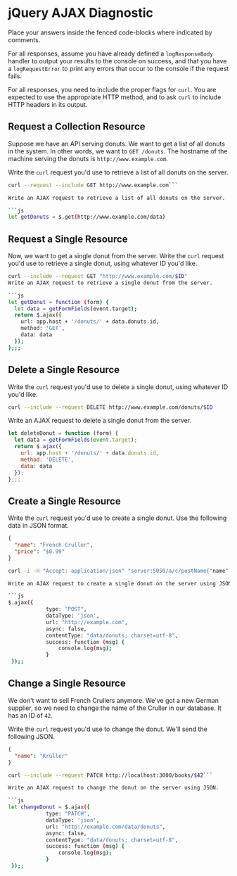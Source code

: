 # jQuery AJAX Diagnostic

Place your answers inside the fenced code-blocks where indicated by comments.

For all responses,  assume you have already defined a `logResponseBody` handler
to output your results to the console on success, and that you have a
`logRequestError` to print any errors that occur to the console if the request
fails.

For all responses, you need to include the proper flags for `curl`. You are
expected to use the appropriate HTTP method, and to ask `curl` to include HTTP
headers in its output.

## Request a Collection Resource

Suppose we have an API serving donuts. We want to get a list of all donuts in
the system. In other words, we want to `GET /donuts`. The hostname of the
machine serving the donuts is `http://www.example.com`.

Write the `curl` request you'd use to retrieve a list of all donuts on the
server.

```sh
curl --request --include GET http://www.example.com```

Write an AJAX request to retrieve a list of all donuts on the server.

```js
let getDonuts = $.get(http://www.example.com/data)
```

## Request a Single Resource

Now, we want to get a single donut from the server. Write the `curl` request
you'd use to retrieve a single donut, using whatever ID you'd like.

```sh
curl --include --request GET "http://www.example.com/$ID"
Write an AJAX request to retrieve a single donut from the server.

```js
let getDonut = function (form) {
  let data = getFormFields(event.target);
  return $.ajax({
    url: app.host + '/donuts/' + data.donuts.id,
    method: 'GET',
    data: data
  });
};;;
```

## Delete a Single Resource

Write the `curl` request you'd use to delete a single donut, using whatever ID
you'd like.

```sh
curl --include --request DELETE http://www.example.com/donuts/$ID
```

Write an AJAX request to delete a single donut from the server.

```js
let deleteDonut = function (form) {
  let data = getFormFields(event.target);
  return $.ajax({
    url: app.host + '/donuts/' + data.donuts.id,
    method: 'DELETE',
    data: data
  });
};;;
```

## Create a Single Resource

Write the `curl` request you'd use to create a single donut. Use the following
data in JSON format.

```json
{
  "name": "French Cruller",
  "price": "$0.99"
}
```

```sh
curl -i -H "Accept: application/json" "server:5050/a/c/postName{"name":"French Cruller", "price": "0.99" }"```

Write an AJAX request to create a single donut on the server using JSON.

```js
$.ajax({
            type: "POST",
            dataType: 'json',
            url: "http://example.com",
            async: false,
            contentType: "data/donuts; charset=utf-8",
            success: function (msg) {
                console.log(msg);
            }
 });;
```

## Change a Single Resource

We don't want to sell French Crullers anymore. We've got a new German supplier,
so we need to change the name of the Cruller in our database. It has an ID of
`42`.

Write the `curl` request you'd use to change the donut. We'll send the following
JSON.

```json
{
  "name": "Krüller"
}
```

```sh
curl --include --request PATCH http://localhost:3000/books/$42```

Write an AJAX request to change the donut on the server using JSON.

```js
let changeDonut = $.ajax({
            type: "PATCH", 
            dataType: 'json',
            url: "http://example.com/data/donuts",
            async: false,
            contentType: "data/donuts; charset=utf-8",
            success: function (msg) {
                console.log(msg);
            }
 });;
```
